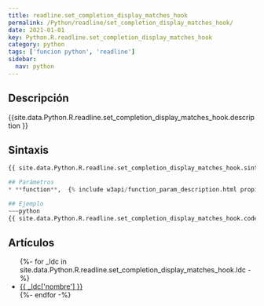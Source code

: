 ```yaml
---
title: readline.set_completion_display_matches_hook
permalink: /Python/readline/set_completion_display_matches_hook/
date: 2021-01-01
key: Python.R.readline.set_completion_display_matches_hook
category: python
tags: ['funcion python', 'readline']
sidebar: 
  nav: python
---
```


## Descripción
{{site.data.Python.R.readline.set_completion_display_matches_hook.description }}

## Sintaxis
~~~python
{{ site.data.Python.R.readline.set_completion_display_matches_hook.sintaxis }}~~~

## Parámetros
* **function**,  {% include w3api/function_param_description.html propiedad=site.data.Python.R.readline.set_completion_display_matches_hook valor="function" %}

## Ejemplo
~~~python
{{ site.data.Python.R.readline.set_completion_display_matches_hook.code}}
~~~

## Artículos
<ul>
{%- for _ldc in site.data.Python.R.readline.set_completion_display_matches_hook.ldc -%}
   <li>
       <a href="{{_ldc['url'] }}">{{ _ldc['nombre'] }}</a>
   </li>
{%- endfor -%}
</ul>
